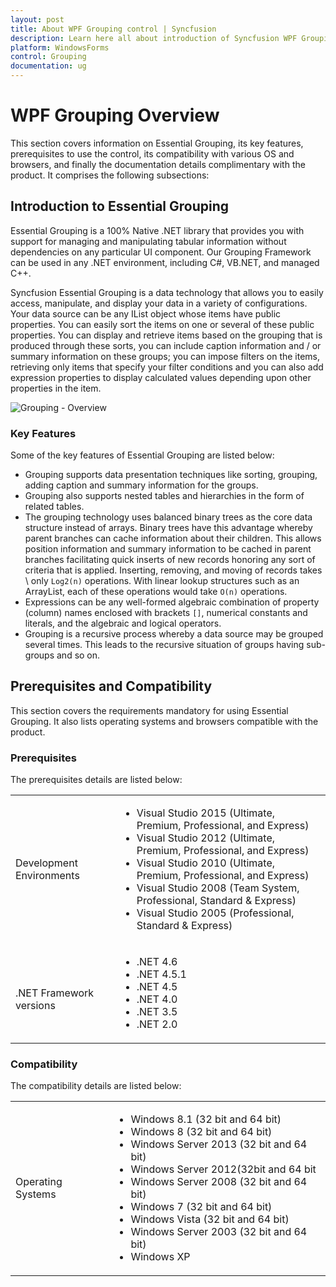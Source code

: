 ```yaml
---
layout: post
title: About WPF Grouping control | Syncfusion
description: Learn here all about introduction of Syncfusion WPF Grouping control, its elements and more details.
platform: WindowsForms
control: Grouping
documentation: ug
---
```


# WPF Grouping Overview

This section covers information on Essential Grouping, its key features, prerequisites to use the control, its compatibility with various OS and browsers, and finally the documentation details complimentary with the product. It comprises the following subsections:

## Introduction to Essential Grouping

Essential Grouping is a 100% Native .NET library that provides you with support for managing and manipulating tabular information without dependencies on any particular UI component. Our Grouping Framework can be used in any .NET environment, including C#, VB.NET, and managed C++.

Syncfusion Essential Grouping is a data technology that allows you to easily access, manipulate, and display your data in a variety of configurations. Your data source can be any IList object whose items have public properties. You can easily sort the items on one or several of these public properties. You can display and retrieve items based on the grouping that is produced through these sorts, you can include caption information and / or summary information on these groups; you can impose filters on the items, retrieving only items that specify your filter conditions and you can also add expression properties to display calculated values depending upon other properties in the item. 


![Grouping - Overview](Overview_images/Overview_img1.jpeg)


### Key Features

Some of the key features of Essential Grouping are listed below:

* Grouping supports data presentation techniques like sorting, grouping, adding caption and summary information for the groups.
* Grouping also supports nested tables and hierarchies in the form of related tables. 
* The grouping technology uses balanced binary trees as the core data structure instead of arrays. Binary trees have this advantage whereby parent branches can cache information about their children. This allows position information and summary information to be cached in parent branches facilitating quick inserts of new records honoring any sort of criteria that is applied. Inserting, removing, and moving of records takes \ only `Log2(n)` operations. With linear lookup structures such as an ArrayList, each of these operations would take `O(n)` operations.
* Expressions can be any well-formed algebraic combination of property (column) names enclosed with brackets `[]`, numerical constants and literals, and the algebraic and logical operators.
* Grouping is a recursive process whereby a data source may be grouped several times. This leads to the recursive situation of groups having sub-groups and so on.


## Prerequisites and Compatibility

This section covers the requirements mandatory for using Essential Grouping. It also lists operating systems and browsers compatible with the product.


### Prerequisites

The prerequisites details are listed below:



<table>
<tr>
<td>
Development Environments</td><td>
<ul>
<li> Visual Studio 2015 (Ultimate, Premium, Professional, and Express)</li>
<li> Visual Studio 2012 (Ultimate, Premium, Professional, and Express)</li>
<li> Visual Studio 2010 (Ultimate, Premium, Professional, and Express)</li>
<li> Visual Studio 2008 (Team System, Professional, Standard & Express)</li>
<li> Visual Studio 2005 (Professional, Standard & Express)</li></ul></td></tr>
<tr>
<td>
<br>.NET Framework versions</td><td>
<ul>
<li> .NET 4.6</li>
<li> .NET 4.5.1</li>
<li> .NET 4.5</li>
<li> .NET 4.0</li>
<li> .NET 3.5 </li>
<li> .NET 2.0</li></ul></td></tr>
</table>



### Compatibility

The compatibility details are listed below:



<table>
<tr>
<td>
Operating Systems</td><td>
<ul>
<li> Windows 8.1 (32 bit and 64 bit)</li>
<li> Windows 8 (32 bit and 64 bit)</li>
<li> Windows Server 2013 (32 bit and 64 bit)</li>
<li> Windows Server 2012(32bit and 64 bit</li>
<li> Windows Server 2008 (32 bit and 64 bit)</li>
<li> Windows 7 (32 bit and 64 bit)</li>
<li> Windows Vista (32 bit and 64 bit)</li>
<li> Windows Server 2003 (32 bit and 64 bit)</li>
<li> Windows XP</li></ul></td></tr>
</table>

